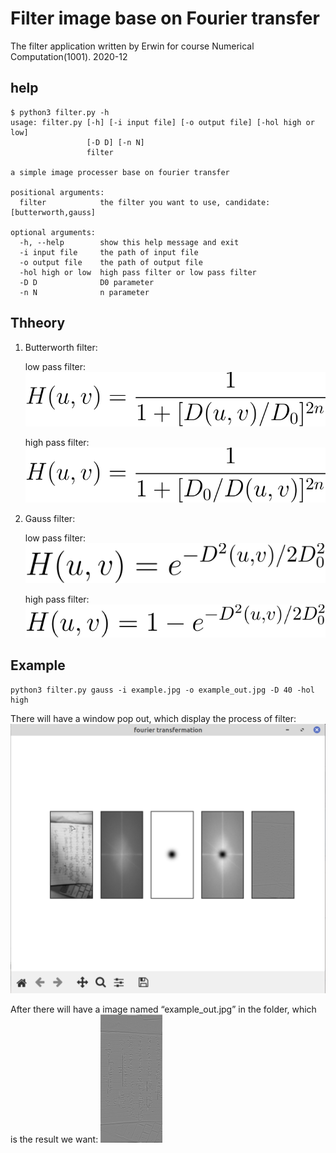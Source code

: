 # Filter image base on Fourier transfer

The filter application written by Erwin for course Numerical Computation(1001).
2020-12

## help

```
$ python3 filter.py -h
usage: filter.py [-h] [-i input file] [-o output file] [-hol high or low]
                 [-D D] [-n N]
                 filter

a simple image processer base on fourier transfer

positional arguments:
  filter            the filter you want to use, candidate:[butterworth,gauss]

optional arguments:
  -h, --help        show this help message and exit
  -i input file     the path of input file
  -o output file    the path of output file
  -hol high or low  high pass filter or low pass filter
  -D D              D0 parameter
  -n N              n parameter

```

## Thheory

1. Butterworth filter:

    low pass filter: ![](./butter_low.svg)

    high pass filter: ![](./butter_high.svg)

2. Gauss filter:

    low pass filter: ![](./gauss_low.svg)

    high pass filter: ![](./gauss_high.svg)

## Example

```shell
python3 filter.py gauss -i example.jpg -o example_out.jpg -D 40 -hol high
```

There will have a window pop out, which display the process of filter:
![](./example_pop_out.png)

After there will have a image named “example_out.jpg” in the folder, which is the result we want:
<img src="./example_out.jpg" style="zoom: 20%;" />

